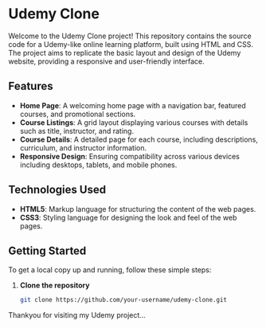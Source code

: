 # Udemy Clone

Welcome to the Udemy Clone project! This repository contains the source code for a Udemy-like online learning platform, built using HTML and CSS. The project aims to replicate the basic layout and design of the Udemy website, providing a responsive and user-friendly interface.

## Features

- **Home Page**: A welcoming home page with a navigation bar, featured courses, and promotional sections.
- **Course Listings**: A grid layout displaying various courses with details such as title, instructor, and rating.
- **Course Details**: A detailed page for each course, including descriptions, curriculum, and instructor information.
- **Responsive Design**: Ensuring compatibility across various devices including desktops, tablets, and mobile phones.

## Technologies Used

- **HTML5**: Markup language for structuring the content of the web pages.
- **CSS3**: Styling language for designing the look and feel of the web pages.

## Getting Started

To get a local copy up and running, follow these simple steps:

1. **Clone the repository**
   ```sh
   git clone https://github.com/your-username/udemy-clone.git
Thankyou for visiting my Udemy project...
